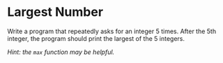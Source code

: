 # Largest Number

Write a program that repeatedly asks for an integer 5 times.
After the 5th integer, the program should print the largest of the 5 integers.

*Hint: the `max` function may be helpful.*
